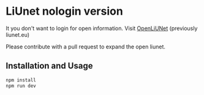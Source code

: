 # LiUnet nologin version
It you don't want to login for open information.
Visit [OpenLiUNet](https://openliunet.eu/) (previously liunet.eu)

Please contribute with a pull request to expand the open liunet.

## Installation and Usage

```bash
npm install
npm run dev
```
